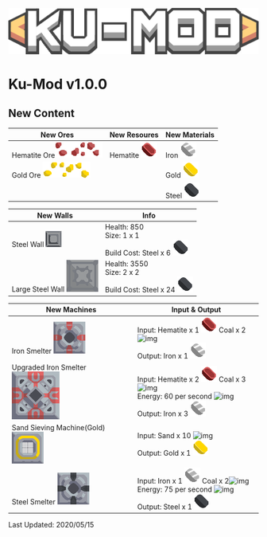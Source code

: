 ![alt text](https://github.com/ARiiiiii/Ku-Mod/blob/master/KU-MOD_Icon.png?raw=true)
# Ku-Mod v1.0.0 #

## New Content ##
New Ores  | New Resoures  |New Materials  |
------------- | ------------- | ------------- |
Hematite Ore![img](https://github.com/ARiiiiii/Ku-Mod/blob/master/sprites/blocks/environment/hematite1.png)![img](https://github.com/ARiiiiii/Ku-Mod/blob/master/sprites/blocks/environment/hematite2.png)![img](https://github.com/ARiiiiii/Ku-Mod/blob/master/sprites/blocks/environment/hematite3.png) | Hematite  ![img](https://github.com/ARiiiiii/Ku-Mod/blob/master/sprites/items/hematite.png) | Iron  ![img](https://github.com/ARiiiiii/Ku-Mod/blob/master/sprites/items/iron.png) | 
Gold Ore ![img](https://github.com/ARiiiiii/Ku-Mod/blob/master/sprites/blocks/environment/gold1.png)![img](https://github.com/ARiiiiii/Ku-Mod/blob/master/sprites/blocks/environment/gold2.png)![img](https://github.com/ARiiiiii/Ku-Mod/blob/master/sprites/blocks/environment/gold3.png)  | | Gold  ![img](https://github.com/ARiiiiii/Ku-Mod/blob/master/sprites/items/gold.png)
 | | | Steel ![img](https://github.com/ARiiiiii/Ku-Mod/blob/master/sprites/items/steel.png)

New Walls  | Info  |
------------- | ------------- |
Steel Wall ![img](https://github.com/ARiiiiii/Ku-Mod/blob/master/sprites/blocks/steel-wall.png) | Health: 850 <br/>Size: 1 x 1 <br/>Build Cost: Steel x 6 ![img](https://github.com/ARiiiiii/Ku-Mod/blob/master/sprites/items/steel.png)
Large Steel Wall ![img](https://github.com/ARiiiiii/Ku-Mod/blob/master/sprites/blocks/steel-wall-large.png) | Health: 3550 <br/>Size: 2 x 2 <br/>Build Cost: Steel x 24 ![img](https://github.com/ARiiiiii/Ku-Mod/blob/master/sprites/items/steel.png)

New Machines  | Input & Output  |
------------- | ------------- |
Iron Smelter ![img](https://github.com/ARiiiiii/Ku-Mod/blob/master/sprites/blocks/iron-smelter.png) | Input: Hematite x 1 ![img](https://github.com/ARiiiiii/Ku-Mod/blob/master/sprites/items/hematite.png)   Coal x 2![img](https://mindustrygame.github.io/wiki/images/item-coal.png) <br/>Output: Iron x 1 ![img](https://github.com/ARiiiiii/Ku-Mod/blob/master/sprites/items/iron.png)
Upgraded Iron Smelter ![img](https://github.com/ARiiiiii/Ku-Mod/blob/master/sprites/blocks/upgraded-iron-smelter.png) | Input: Hematite x 2 ![img](https://github.com/ARiiiiii/Ku-Mod/blob/master/sprites/items/hematite.png)  Coal x 3![img](https://mindustrygame.github.io/wiki/images/item-coal.png) <br/>Energy: 60 per second ![img](https://mindustrygame.github.io/wiki/images/block-power-node-large.png)<br/>Output: Iron x 3 ![img](https://github.com/ARiiiiii/Ku-Mod/blob/master/sprites/items/iron.png) |
Sand Sieving Machine(Gold) ![img](https://github.com/ARiiiiii/Ku-Mod/blob/master/sprites/blocks/sand-sieving-machine-gold.png) | Input: Sand x 10 ![img](https://mindustrygame.github.io/wiki/images/item-sand.png) <br/>Output: Gold x 1 ![img](https://github.com/ARiiiiii/Ku-Mod/blob/master/sprites/items/gold.png) |
Steel Smelter ![img](https://github.com/ARiiiiii/Ku-Mod/blob/master/sprites/blocks/steel-smelter.png) | Input: Iron x 1 ![img](https://github.com/ARiiiiii/Ku-Mod/blob/master/sprites/items/iron.png)  Coal x 2![img](https://mindustrygame.github.io/wiki/images/item-coal.png) <br/> Energy: 75 per second ![img](https://mindustrygame.github.io/wiki/images/block-power-node-large.png) <br/>Output: Steel x 1 ![img](https://github.com/ARiiiiii/Ku-Mod/blob/master/sprites/items/steel.png) |

Last Updated: 2020/05/15
